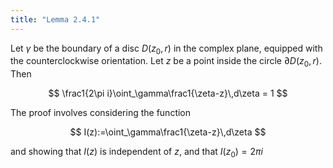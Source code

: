 ```yaml
---
title: "Lemma 2.4.1"
---
```


Let $\gamma$ be the boundary of a disc $D(z_0,r)$ in the complex
plane, equipped with the counterclockwise orientation. Let $z$ be a
point inside the circle $\partial D(z_0,r)$. Then

$$
\frac1{2\pi i}\oint_\gamma\frac1{\zeta-z}\,d\zeta = 1
$$

The proof involves considering the function

$$
I(z):=\oint_\gamma\frac1{\zeta-z}\,d\zeta
$$

and showing that $I(z)$ is independent of $z$, and that $I(z_0)=2\pi i$
